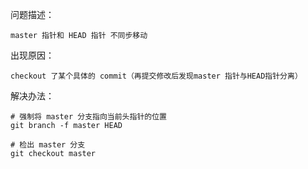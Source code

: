 问题描述：

    master 指针和 HEAD 指针 不同步移动

出现原因：
    
    checkout 了某个具体的 commit（再提交修改后发现master 指针与HEAD指针分离）
    
解决办法：

    # 强制将 master 分支指向当前头指针的位置
    git branch -f master HEAD
    
    # 检出 master 分支
    git checkout master    
